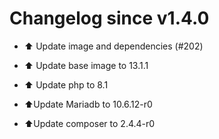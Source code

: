 # Changelog since v1.4.0
- ⬆️ Update image and dependencies (#202)

* ⬆️ Update base image to 13.1.1

* ⬆️ Update php to 8.1

* ⬆️Update Mariadb to 10.6.12-r0

* ⬆️Update composer to 2.4.4-r0 
